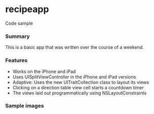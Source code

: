 recipeapp
=========

Code sample

### Summary
This is a basic app that was written over the course of a weekend.

### Features
- Works on the iPhone and iPad
- Uses UISplitViewController in the iPhone and iPad versions
- Adaptive: Uses the new UITraitCollection class to layout its views
- Clicking on a direction table view cell starts a countdown timer
- The views laid out programmatically using NSLayoutConstraints

### Sample images

